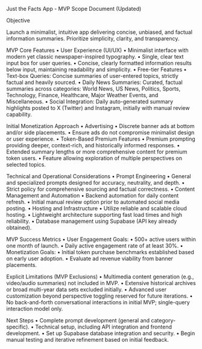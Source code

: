 Just the Facts App - MVP Scope Document (Updated)

Objective

Launch a minimalist, intuitive app delivering concise, unbiased, and factual information summaries. Prioritize simplicity, clarity, and transparency.

MVP Core Features
	•	User Experience (UI/UX)
	•	Minimalist interface with modern yet classic newspaper-inspired typography.
	•	Single, clear text input box for user queries.
	•	Concise, clearly formatted information results below input, maintaining readability and simplicity.
	•	Free-tier Features
	•	Text-box Queries: Concise summaries of user-entered topics, strictly factual and heavily sourced.
	•	Daily News Summaries: Curated, factual summaries across categories: World News, US News, Politics, Sports, Technology, Finance, Healthcare, Major Weather Events, and Miscellaneous.
	•	Social Integration: Daily auto-generated summary highlights posted to X (Twitter) and Instagram, initially with manual review capability.

Initial Monetization Approach
	•	Advertising
	•	Discrete banner ads at bottom and/or side placements.
	•	Ensure ads do not compromise minimalist design or user experience.
	•	Token-Based Premium Features
	•	Premium prompting providing deeper, context-rich, and historically informed responses.
	•	Extended summary lengths or more comprehensive content for premium token users.
	•	Feature allowing exploration of multiple perspectives on selected topics.

Technical and Operational Considerations
	•	Prompt Engineering
	•	General and specialized prompts designed for accuracy, neutrality, and depth.
	•	Strict policy for comprehensive sourcing and factual correctness.
	•	Content Management and Automation
	•	Backend automation for daily content refresh.
	•	Initial manual review option prior to automated social media posting.
	•	Hosting and Infrastructure
	•	Utilize reliable and scalable cloud hosting.
	•	Lightweight architecture supporting fast load times and high reliability.
	•	Database management using Supabase (API key already obtained).

MVP Success Metrics
	•	User Engagement Goals:
	•	500+ active users within one month of launch.
	•	Daily active engagement rate of at least 30%.
	•	Monetization Goals:
	•	Initial token purchase benchmarks established based on early user adoption.
	•	Evaluate ad revenue viability from banner placements.

Explicit Limitations (MVP Exclusions)
	•	Multimedia content generation (e.g., video/audio summaries) not included in MVP.
	•	Extensive historical archives or broad multi-year data sets excluded initially.
	•	Advanced user customization beyond perspective toggling reserved for future iterations.
	•	No back-and-forth conversational interactions in initial MVP; single-query interaction model only.

Next Steps
	•	Complete prompt development (general and category-specific).
	•	Technical setup, including API integration and frontend development.
	•	Set up Supabase database integration and security.
	•	Begin manual testing and iterative refinement based on initial feedback.

